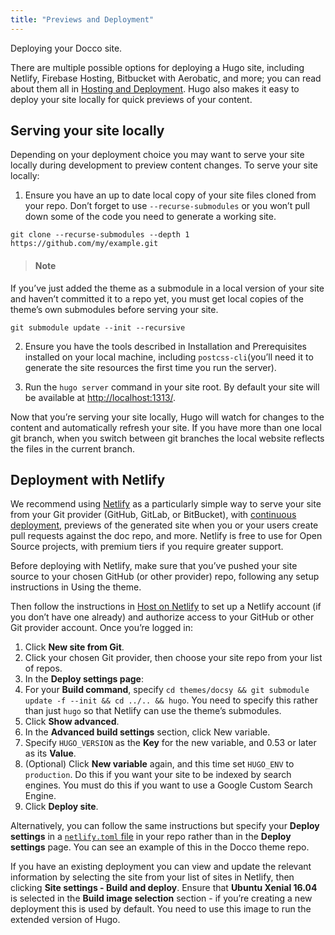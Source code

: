 ```yaml
---
title: "Previews and Deployment"
---
```


Deploying your Docco site.

There are multiple possible options for deploying a Hugo site, including Netlify, Firebase Hosting, Bitbucket with Aerobatic, and more; you can read about them all in [Hosting and Deployment](https://gohugo.io/hosting-and-deployment/). Hugo also makes it easy to deploy your site locally for quick previews of your content.

## Serving your site locally

Depending on your deployment choice you may want to serve your site locally during development to preview content changes. To serve your site locally:

1. Ensure you have an up to date local copy of your site files cloned from your repo. Don’t forget to use `--recurse-submodules` or you won’t pull down some of the code you need to generate a working site.

```
git clone --recurse-submodules --depth 1 https://github.com/my/example.git
```

> #### Note
If you’ve just added the theme as a submodule in a local version of your site and haven’t committed it to a repo yet, you must get local copies of the theme’s own submodules before serving your site.
```
git submodule update --init --recursive
```
2. Ensure you have the tools described in Installation and Prerequisites installed on your local machine, including `postcss-cli`(you’ll need it to generate the site resources the first time you run the server).

3. Run the `hugo server` command in your site root. By default your site will be available at [http://localhost:1313/](http://localhost:1313/).

Now that you’re serving your site locally, Hugo will watch for changes to the content and automatically refresh your site. If you have more than one local git branch, when you switch between git branches the local website reflects the files in the current branch.

## Deployment with Netlify 

We recommend using [Netlify](https://www.netlify.com/) as a particularly simple way to serve your site from your Git provider (GitHub, GitLab, or BitBucket), with [continuous deployment](https://www.netlify.com/docs/continuous-deployment/), previews of the generated site when you or your users create pull requests against the doc repo, and more. Netlify is free to use for Open Source projects, with premium tiers if you require greater support.

Before deploying with Netlify, make sure that you’ve pushed your site source to your chosen GitHub (or other provider) repo, following any setup instructions in Using the theme.

Then follow the instructions in [Host on Netlify](https://gohugo.io/hosting-and-deployment/hosting-on-netlify/) to set up a Netlify account (if you don’t have one already) and authorize access to your GitHub or other Git provider account. Once you’re logged in:

1. Click **New site from Git**.
1. Click your chosen Git provider, then choose your site repo from your list of repos.
1. In the **Deploy settings page**:
  1. For your **Build command**, specify `cd themes/docsy && git submodule update -f --init && cd ../.. && hugo`. You need to specify this rather than just `hugo` so that Netlify can use the theme’s submodules.
  1. Click **Show advanced**.
  1. In the **Advanced build settings** section, click New variable.
  1. Specify `HUGO_VERSION` as the **Key** for the new variable, and 0.53 or later as its **Value**.
  1. (Optional) Click **New variable** again, and this time set `HUGO_ENV` to `production`. Do this if you want your site to be indexed by search engines. You must do this if you want to use a Google Custom Search Engine.
  1. Click **Deploy site**.

Alternatively, you can follow the same instructions but specify your **Deploy settings** in a [`netlify.toml` file](https://docs.netlify.com/configure-builds/file-based-configuration/) in your repo rather than in the **Deploy settings** page. You can see an example of this in the Docco theme repo.

If you have an existing deployment you can view and update the relevant information by selecting the site from your list of sites in Netlify, then clicking **Site settings - Build and deploy**. Ensure that **Ubuntu Xenial 16.04** is selected in the **Build image selection** section - if you’re creating a new deployment this is used by default. You need to use this image to run the extended version of Hugo.

